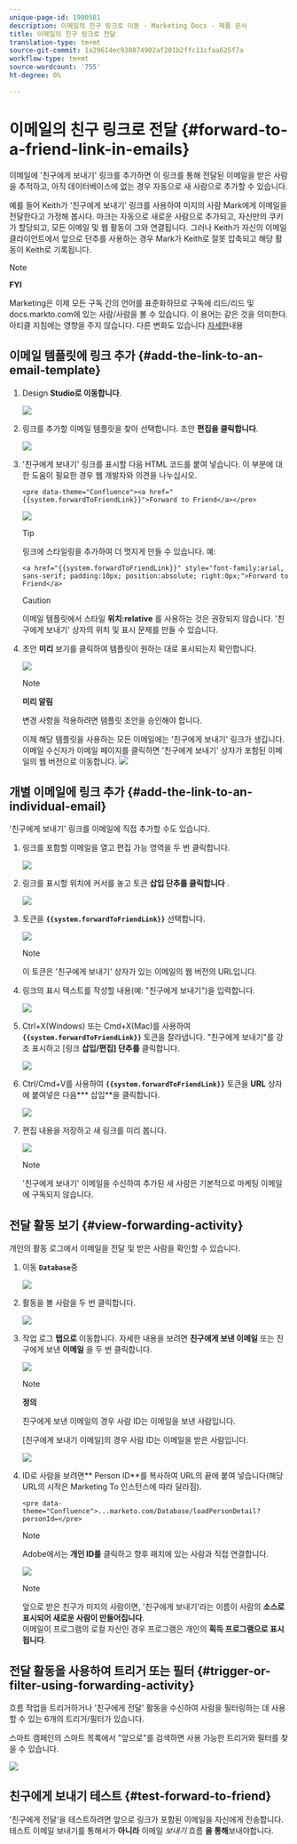 ```yaml
---
unique-page-id: 1900581
description: 이메일의 친구 링크로 이동 - Marketing Docs - 제품 문서
title: 이메일의 친구 링크로 전달
translation-type: tm+mt
source-git-commit: 1a29614ec938074902af201b2ffc11cfaa625f7a
workflow-type: tm+mt
source-wordcount: '755'
ht-degree: 0%

---
```



# 이메일의 친구 링크로 전달 {#forward-to-a-friend-link-in-emails}

이메일에 &#39;친구에게 보내기&#39; 링크를 추가하면 이 링크를 통해 전달된 이메일을 받은 사람을 추적하고, 아직 데이터베이스에 없는 경우 자동으로 새 사람으로 추가할 수 있습니다.

예를 들어 Keith가 &#39;친구에게 보내기&#39; 링크를 사용하여 미지의 사람 Mark에게 이메일을 전달한다고 가정해 봅시다. 마크는 자동으로 새로운 사람으로 추가되고, 자신만의 쿠키가 할당되고, 모든 이메일 및 웹 활동이 그와 연결됩니다. 그러나 Keith가 자신의 이메일 클라이언트에서 앞으로 단추를 사용하는 경우 Mark가 Keith로 잘못 압축되고 해당 활동이 Keith로 기록됩니다.

>[!NOTE]
>
>**FYI**
>
>Marketing은 이제 모든 구독 간의 언어를 표준화하므로 구독에 리드/리드 및 docs.markto.com에 있는 사람/사람을 볼 수 있습니다. 이 용어는 같은 것을 의미한다.아티클 지침에는 영향을 주지 않습니다. 다른 변화도 있습니다 [자세한](http://docs.marketo.com/display/DOCS/Updates+to+Marketo+Terminology)내용

## 이메일 템플릿에 링크 추가 {#add-the-link-to-an-email-template}

1. Design **Studio로 이동합니다**.

   ![](assets/one-8.png)

1. 링크를 추가할 이메일 템플릿을 찾아 선택합니다. 초안 **편집을 클릭합니다**.

   ![](assets/two-7.png)

1. &#39;친구에게 보내기&#39; 링크를 표시할 다음 HTML 코드를 붙여 넣습니다. 이 부분에 대한 도움이 필요한 경우 웹 개발자와 의견을 나누십시오.

   `<pre data-theme="Confluence"><a href="{{system.forwardToFriendLink}}">Forward to Friend</a></pre>`

   ![](assets/three-7.png)

   >[!TIP]
   >
   >
   >링크에 스타일링을 추가하여 더 멋지게 만들 수 있습니다. 예:
   >
   >`<a href="{{system.forwardToFriendLink}}" style="font-family:arial, sans-serif; padding:10px; position:absolute; right:0px;">Forward to Friend</a>`

   >[!CAUTION]
   >
   >이메일 템플릿에서 스타일 **위치:relative** 를 사용하는 것은 권장되지 않습니다. &#39;친구에게 보내기&#39; 상자의 위치 및 표시 문제를 만들 수 있습니다.

1. 초안 **미리** 보기를 클릭하여 템플릿이 원하는 대로 표시되는지 확인합니다.

   ![](assets/four-5.png)

   >[!NOTE]
   >
   >**미리 알림**
   >
   >변경 사항을 적용하려면 템플릿 초안을 승인해야 합니다.

   이제 해당 템플릿을 사용하는 모든 이메일에는 &#39;친구에게 보내기&#39; 링크가 생깁니다. 이메일 수신자가 이메일 페이지를 클릭하면 &#39;친구에게 보내기&#39; 상자가 포함된 이메일의 웹 버전으로 이동합니다.
   ![](assets/f2afbox.png)

## 개별 이메일에 링크 추가 {#add-the-link-to-an-individual-email}

&#39;친구에게 보내기&#39; 링크를 이메일에 직접 추가할 수도 있습니다.

1. 링크를 포함할 이메일을 열고 편집 가능 영역을 두 번 클릭합니다.

   ![](assets/five-4.png)

1. 링크를 표시할 위치에 커서를 놓고 토큰 **삽입 단추를 클릭합니다** .

   ![](assets/six-2.png)

1. 토큰을 **`{{system.forwardToFriendLink}}`** 선택합니다.

   ![](assets/seven-1.png)

   >[!NOTE]
   >
   >이 토큰은 &#39;친구에게 보내기&#39; 상자가 있는 이메일의 웹 버전의 URL입니다.

1. 링크의 표시 텍스트를 작성할 내용(예: &quot;친구에게 보내기&quot;)을 입력합니다.

   ![](assets/seven-1.png)

1. Ctrl+X(Windows) 또는 Cmd+X(Mac)를 사용하여 **`{{system.forwardToFriendLink}}`** 토큰을 잘라냅니다. &quot;친구에게 보내기&quot;를 강조 표시하고 [링크 **삽입/편집] 단추를** 클릭합니다.

   ![](assets/eight-1.png)

1. Ctrl/Cmd+V를 사용하여 **`{{system.forwardToFriendLink}}`** 토큰을 **URL** 상자에 붙여넣은 다음*** 삽입**을 클릭합니다.

   ![](assets/nine.png)

1. 편집 내용을 저장하고 새 링크를 미리 봅니다.

   ![](assets/ten-1.png)

   >[!NOTE]
   >
   >&#39;친구에게 보내기&#39; 이메일을 수신하여 추가된 새 사람은 기본적으로 마케팅 이메일에 구독되지 않습니다.

## 전달 활동 보기 {#view-forwarding-activity}

개인의 활동 로그에서 이메일을 전달 및 받은 사람을 확인할 수 있습니다.

1. 이동 **`Database`**&#x200B;중

   ![](assets/db.png)

1. 활동을 볼 사람을 두 번 클릭합니다.

   ![](assets/fourteen.png)

1. 작업 로그 **탭으로** 이동합니다. 자세한 내용을 보려면 **친구에게 보낸 이메일** 또는 친구에게 보낸 **이메일** 을 두 번 클릭합니다.

   ![](assets/fifteen.png)

   >[!NOTE]
   >
   >**정의**
   >
   >
   >친구에게 보낸 이메일의 경우 사람 ID는 이메일을 보낸 사람입니다.
   >
   >
   >[친구에게 보내기 이메일]의 경우 사람 ID는 이메일을 받은 사람입니다.

   ![](assets/sixteen.png)

1. ID로 사람을 보려면** Person ID**를 복사하여 URL의 끝에 붙여 넣습니다(해당 URL의 시작은 Marketing To 인스턴스에 따라 달라짐).

   `<pre data-theme="Confluence">...marketo.com/Database/loadPersonDetail?personId=</pre>`

   >[!NOTE]
   >
   >Adobe에서는 **개인 ID를** 클릭하고 향후 패치에 있는 사람과 직접 연결합니다.

   ![](assets/seventeen.png)

   >[!NOTE]
   >
   >앞으로 받은 친구가 미지의 사람이면, &#39;친구에게 보내기&#39;라는 이름이 사람의 **소스로 표시되어 새로운 사람이 만들어집니다**.\
   >이메일이 프로그램의 로컬 자산인 경우 프로그램은 개인의 **획득 프로그램으로 표시됩니다**.

## 전달 활동을 사용하여 트리거 또는 필터 {#trigger-or-filter-using-forwarding-activity}

흐름 작업을 트리거하거나 &#39;친구에게 전달&#39; 활동을 수신하여 사람을 필터링하는 데 사용할 수 있는 6개의 트리거/필터가 있습니다.

스마트 캠페인의 스마트 목록에서 &quot;앞으로&quot;를 검색하면 사용 가능한 트리거와 필터를 찾을 수 있습니다.

![](assets/nineteen.png)

## 친구에게 보내기 테스트 {#test-forward-to-friend}

&#39;친구에게 전달&#39;을 테스트하려면 앞으로 링크가 포함된 이메일을 자신에게 전송합니다. 테스트 이메일 보내기를 통해서가 **아니라** 이메일 *보내기* 흐름 **을 통해**&#x200B;보내야합니다.

